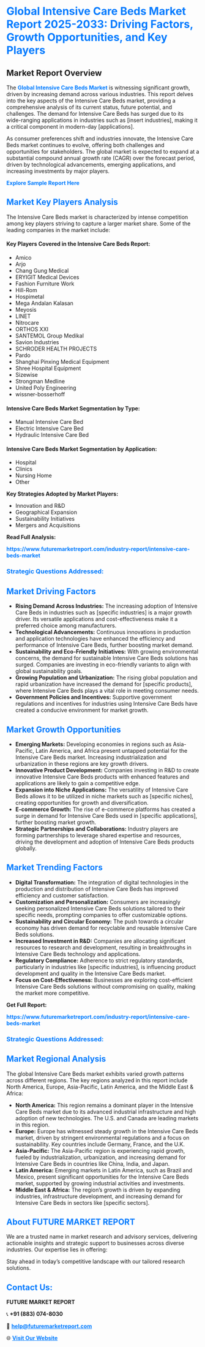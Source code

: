 <h1 style="color: #007BFF;">Global Intensive Care Beds Market Report 2025-2033: Driving Factors, Growth Opportunities, and Key Players</h1>

<section id="overview">
<h2>Market Report Overview</h2>
<p>The <a href="https://www.futuremarketreport.com/industry-report/intensive-care-beds-market" style="color: #007BFF; text-decoration: none;"><strong>Global Intensive Care Beds Market</strong></a> is witnessing significant growth, driven by increasing demand across various industries. This report delves into the key aspects of the Intensive Care Beds market, providing a comprehensive analysis of its current status, future potential, and challenges. The demand for Intensive Care Beds has surged due to its wide-ranging applications in industries such as [insert industries], making it a critical component in modern-day [applications].</p>
<p>As consumer preferences shift and industries innovate, the Intensive Care Beds market continues to evolve, offering both challenges and opportunities for stakeholders. The global market is expected to expand at a substantial compound annual growth rate (CAGR) over the forecast period, driven by technological advancements, emerging applications, and increasing investments by major players.</p>
</section>

<section id="overview">
<p><a href="https://www.futuremarketreport.com/request-sample/reportId=55725" style="color: #007BFF; text-decoration: none;"><strong>Explore Sample Report Here</strong></a></p>
</section>

<section id="key-players">
<h2 style="color: #007BFF;">Market Key Players Analysis</h2>
<p>The Intensive Care Beds market is characterized by intense competition among key players striving to capture a larger market share. Some of the leading companies in the market include:</p>
<h4>Key Players Covered in the Intensive Care Beds Report:</h4>
<ul><li>Amico</li><li>Arjo</li><li>Chang Gung Medical</li><li>ERYIGIT Medical Devices</li><li>Fashion Furniture Work</li><li>Hill-Rom</li><li>Hospimetal</li><li>Mega Andalan Kalasan</li><li>Meyosis</li><li>LINET</li><li>Nitrocare</li><li>ORTHOS XXI</li><li>SANTEMOL Group Medikal</li><li>Savion Industries</li><li>SCHRODER HEALTH PROJECTS</li><li>Pardo</li><li>Shanghai Pinxing Medical Equipment</li><li>Shree Hospital Equipment</li><li>Sizewise</li><li>Strongman Medline</li><li>United Poly Engineering</li><li>wissner-bosserhoff</li></ul>
<h4>Intensive Care Beds Market Segmentation by Type:</h4>
<ul><li>Manual Intensive Care Bed</li><li>Electric Intensive Care Bed</li><li>Hydraulic Intensive Care Bed</li></ul>

<h4>Intensive Care Beds Market Segmentation by Application:</h4>
<ul><li>Hospital</li><li>Clinics</li><li>Nursing Home</li><li>Other</li></ul>
<p><strong>Key Strategies Adopted by Market Players:</strong></p>
<ul>
<li>Innovation and R&D</li>
<li>Geographical Expansion</li>
<li>Sustainability Initiatives</li>
<li>Mergers and Acquisitions</li>
</ul>
</section>

<section>
<p><strong>Read Full Analysis: </strong></p><a href="https://www.futuremarketreport.com/industry-report/intensive-care-beds-market" style="color: #007BFF; text-decoration: none;"><strong>https://www.futuremarketreport.com/industry-report/intensive-care-beds-market</strong></a>
<h3 style="color: #007BFF;">Strategic Questions Addressed:</h3>
</section>

<section id="driving-factors">
<h2 style="color: #007BFF;">Market Driving Factors</h2>
<ul>
<li><strong>Rising Demand Across Industries:</strong> The increasing adoption of Intensive Care Beds in industries such as [specific industries] is a major growth driver. Its versatile applications and cost-effectiveness make it a preferred choice among manufacturers.</li>
<li><strong>Technological Advancements:</strong> Continuous innovations in production and application technologies have enhanced the efficiency and performance of Intensive Care Beds, further boosting market demand.</li>
<li><strong>Sustainability and Eco-Friendly Initiatives:</strong> With growing environmental concerns, the demand for sustainable Intensive Care Beds solutions has surged. Companies are investing in eco-friendly variants to align with global sustainability goals.</li>
<li><strong>Growing Population and Urbanization:</strong> The rising global population and rapid urbanization have increased the demand for [specific products], where Intensive Care Beds plays a vital role in meeting consumer needs.</li>
<li><strong>Government Policies and Incentives:</strong> Supportive government regulations and incentives for industries using Intensive Care Beds have created a conducive environment for market growth.</li>
</ul>
</section>

<section id="growth-opportunities">
<h2 style="color: #007BFF;">Market Growth Opportunities</h2>
<ul>
<li><strong>Emerging Markets:</strong> Developing economies in regions such as Asia-Pacific, Latin America, and Africa present untapped potential for the Intensive Care Beds market. Increasing industrialization and urbanization in these regions are key growth drivers.</li>
<li><strong>Innovative Product Development:</strong> Companies investing in R&D to create innovative Intensive Care Beds products with enhanced features and applications are likely to gain a competitive edge.</li>
<li><strong>Expansion into Niche Applications:</strong> The versatility of Intensive Care Beds allows it to be utilized in niche markets such as [specific niches], creating opportunities for growth and diversification.</li>
<li><strong>E-commerce Growth:</strong> The rise of e-commerce platforms has created a surge in demand for Intensive Care Beds used in [specific applications], further boosting market growth.</li>
<li><strong>Strategic Partnerships and Collaborations:</strong> Industry players are forming partnerships to leverage shared expertise and resources, driving the development and adoption of Intensive Care Beds products globally.</li>
</ul>
</section>

<section id="trending-factors">
<h2 style="color: #007BFF;">Market Trending Factors</h2>
<ul>
<li><strong>Digital Transformation:</strong> The integration of digital technologies in the production and distribution of Intensive Care Beds has improved efficiency and customer satisfaction.</li>
<li><strong>Customization and Personalization:</strong> Consumers are increasingly seeking personalized Intensive Care Beds solutions tailored to their specific needs, prompting companies to offer customizable options.</li>
<li><strong>Sustainability and Circular Economy:</strong> The push towards a circular economy has driven demand for recyclable and reusable Intensive Care Beds solutions.</li>
<li><strong>Increased Investment in R&D:</strong> Companies are allocating significant resources to research and development, resulting in breakthroughs in Intensive Care Beds technology and applications.</li>
<li><strong>Regulatory Compliance:</strong> Adherence to strict regulatory standards, particularly in industries like [specific industries], is influencing product development and quality in the Intensive Care Beds market.</li>
<li><strong>Focus on Cost-Effectiveness:</strong> Businesses are exploring cost-efficient Intensive Care Beds solutions without compromising on quality, making the market more competitive.</li>
</ul>
</section>

<section>
<p><strong>Get Full Report: </strong></p><a href="https://www.futuremarketreport.com/industry-report/intensive-care-beds-market" style="color: #007BFF; text-decoration: none;"><strong>https://www.futuremarketreport.com/industry-report/intensive-care-beds-market</strong></a>
<h3 style="color: #007BFF;">Strategic Questions Addressed:</h3>
</section>


<section id="regional-analysis">
<h2 style="color: #007BFF;">Market Regional Analysis</h2>
<p>The global Intensive Care Beds market exhibits varied growth patterns across different regions. The key regions analyzed in this report include North America, Europe, Asia-Pacific, Latin America, and the Middle East & Africa:</p>
<ul>
<li><strong>North America:</strong> This region remains a dominant player in the Intensive Care Beds market due to its advanced industrial infrastructure and high adoption of new technologies. The U.S. and Canada are leading markets in this region.</li>
<li><strong>Europe:</strong> Europe has witnessed steady growth in the Intensive Care Beds market, driven by stringent environmental regulations and a focus on sustainability. Key countries include Germany, France, and the U.K.</li>
<li><strong>Asia-Pacific:</strong> The Asia-Pacific region is experiencing rapid growth, fueled by industrialization, urbanization, and increasing demand for Intensive Care Beds in countries like China, India, and Japan.</li>
<li><strong>Latin America:</strong> Emerging markets in Latin America, such as Brazil and Mexico, present significant opportunities for the Intensive Care Beds market, supported by growing industrial activities and investments.</li>
<li><strong>Middle East & Africa:</strong> The region’s growth is driven by expanding industries, infrastructure development, and increasing demand for Intensive Care Beds in sectors like [specific sectors].</li>
</ul>
</section>

<footer>
<h2 style="color: #007BFF;">About FUTURE MARKET REPORT</h2>
<p>We are a trusted name in market research and advisory services, delivering actionable insights and strategic support to businesses across diverse industries. Our expertise lies in offering:</p>

<p>Stay ahead in today’s competitive landscape with our tailored research solutions.</p>

<h2 style="color: #007BFF;">Contact Us:</h2>
<p><strong>FUTURE MARKET REPORT</strong></p>
<p>📞 <strong>+91 (883) 074-8030</strong></p>
<p>📧 <strong><a href="mailto:help@futuremarketreport.com" style="color: #007BFF;">help@futuremarketreport.com</a></strong></p>
<p>🌐 <strong><a href="https://www.futuremarketreport.com/" style="color: #007BFF;">Visit Our Website</a></strong></p>
</footer>